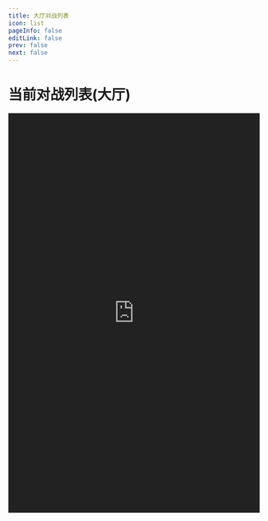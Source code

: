 ```yaml
---
title: 大厅对战列表
icon: list
pageInfo: false
editLink: false
prev: false
next: false
---
```


# 当前对战列表(大厅)

<iframe 
  src="https://list.th123.uno" 
  style="width:100%;height:800px;border:none;
         filter: invert(1) hue-rotate(180deg);"
></iframe>

<!-- 不添加遮罩滤镜效果的原始iframe页面： -->
<!-- <iframe src="https://list.th123.uno" style="width:100%;height:800px;border:none;"></iframe> -->